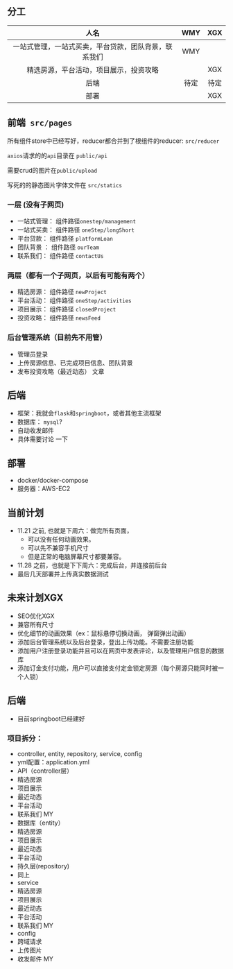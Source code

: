 ## 分工

|                         人名                         | WMY  | XGX  |
| :--------------------------------------------------: | :--: | :--: |
| 一站式管理，一站式买卖，平台贷款，团队背景，联系我们 | WMY  |      |
|        精选房源，平台活动，项目展示，投资攻略        |      | XGX  |
|                         后端                         | 待定 | 待定 |
|                         部署                         |      | XGX  |



## 前端` src/pages`

所有组件store中已经写好，reducer都合并到了根组件的reducer: `src/reducer`

`axios`请求的的`api`目录在 `public/api`

需要crud的图片在`public/upload`

写死的的静态图片字体文件在 `src/statics`

### 一层 (没有子网页)

- 一站式管理： 组件路径`onestep/management`
- 一站式买卖： 组件路径  `oneStep/longShort`
- 平台贷款： 组件路径 `platformLoan`
- 团队背景 ： 组件路径  `ourTeam`
- 联系我们： 组件路径 `contactUs`

### 两层（都有一个子网页，以后有可能有两个）

- 精选房源： 组件路径 `newProject`
- 平台活动： 组件路径 `oneStep/activities`
- 项目展示： 组件路径 `closedProject`
- 投资攻略： 组件路径 `newsFeed`

### 后台管理系统（目前先不用管）

- 管理员登录
- 上传房源信息、已完成项目信息、团队背景
- 发布投资攻略（最近动态） 文章

## 后端

- 框架：我就会`flask`和`springboot`，或者其他主流框架
- 数据库： `mysql`?
- 自动收发邮件
- 具体需要讨论 一下

## 部署

- docker/docker-compose
- 服务器：AWS-EC2

## 当前计划

- 11.21 之前, 也就是下周六：做完所有页面，
  - 可以没有任何动画效果。
  - 可以先不兼容手机尺寸
  - 但是正常的电脑屏幕尺寸都要兼容。
- 11.28 之前，也就是下下周六：完成后台，并连接前后台
- 最后几天部署并上传真实数据测试



## 未来计划XGX

- SEO优化XGX
- 兼容所有尺寸
- 优化细节的动画效果（ex：鼠标悬停切换动画， 弹窗弹出动画）
- 添加后台管理系统以及后台登录，登出上传功能。不需要注册功能
- 添加用户注册登录功能并且可以在网页中发表评论，以及管理用户信息的数据库
- 添加订金支付功能，用户可以直接支付定金锁定房源（每个房源只能同时被一个人锁）

## 后端
- 目前springboot已经建好
### 项目拆分：
- controller, entity, repository, service, config
- yml配置：application.yml
- API（controller层）
 - 精选房源
 - 项目展示
 - 最近动态
 - 平台活动
 - 联系我们 MY
- 数据库（entity）
 - 精选房源
 - 项目展示
 - 最近动态
 - 平台活动
- 持久层(repository)
 - 同上
- service
 - 精选房源
 - 项目展示
 - 最近动态
 - 平台活动
 - 联系我们 MY
- config
 - 跨域请求
 - 上传图片
 - 收发邮件 MY